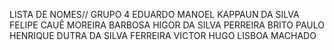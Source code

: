 LISTA DE NOMES// GRUPO 4
EDUARDO MANOEL KAPPAUN DA SILVA
FELIPE CAUÊ MOREIRA BARBOSA
HIGOR DA SILVA PERREIRA BRITO 
PAULO HENRIQUE DUTRA DA SILVA FERREIRA
VICTOR HUGO LISBOA MACHADO
